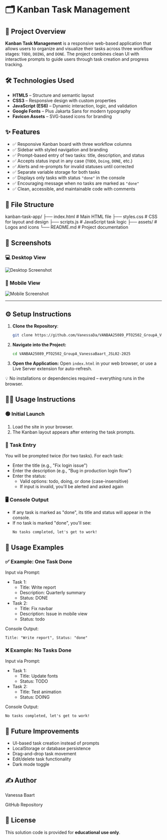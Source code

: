 # 🗂️ Kanban Task Management

## 🚀 Project Overview

**Kanban Task Management** is a responsive web-based application that allows users to organize and visualize their tasks across three workflow stages: `TODO`, `DOING`, and `DONE`. The project combines clean UI with interactive prompts to guide users through task creation and progress tracking.

## 🛠️ Technologies Used

- **HTML5** – Structure and semantic layout
- **CSS3** – Responsive design with custom properties
- **JavaScript (ES6)** – Dynamic interaction, logic, and validation
- **Google Fonts** – Plus Jakarta Sans for modern typography
- **Favicon Assets** – SVG-based icons for branding

## ✨ Features

- ✅ Responsive Kanban board with three workflow columns
- ✅ Sidebar with styled navigation and branding
- ✅ Prompt-based entry of two tasks: title, description, and status
- ✅ Accepts status input in any case (`TODO`, `Doing`, `DONE`, etc.)
- ✅ Alerts and re-prompts for invalid statuses until corrected
- ✅ Separate variable storage for both tasks
- ✅ Displays only tasks with status `"done"` in the console
- ✅ Encouraging message when no tasks are marked as `"done"`
- ✅ Clean, accessible, and maintainable code with comments

## 📁 File Structure

kanban-task-app/
├── index.html # Main HTML file
├── styles.css # CSS for layout and design
├── scripts.js # JavaScript task logic
├── assets/ # Logos and icons
└── README.md # Project documentation

## 📸 Screenshots

### 💻 Desktop View

![Desktop Screenshot](assets/screenshots/kanban-desktop.png)

### 📱 Mobile View

![Mobile Screenshot](assets/screenshots/kanban-mobile.png)



---

## ⚙️ Setup Instructions

1. **Clone the Repository**:

   ```bash
   git clone https://github.com/VanessaDa/VANBAA25089_PTO2502_GroupA_VanessaBaart_JSL02-2025.git
   ```

2. **Navigate into the Project:**

   ```bash
   cd VANBAA25089_PTO2502_GroupA_VanessaBaart_JSL02-2025
   ```

3. **Open the Application:**
   Open `index.html` in your web browser, or use a Live Server extension for auto-refresh.

💡 No installations or dependencies required – everything runs in the browser.

## 🧑‍💻 Usage Instructions

### 🟢 Initial Launch

1. Load the site in your browser.
2. The Kanban layout appears after entering the task prompts.

### 📝 Task Entry

You will be prompted twice (for two tasks). For each task:

- Enter the title (e.g., "Fix login issue")
- Enter the description (e.g., "Bug in production login flow")
- Enter the status:
  - Valid options: todo, doing, or done (case-insensitive)
  - If input is invalid, you'll be alerted and asked again

### 🖥️ Console Output

- If any task is marked as "done", its title and status will appear in the console.
- If no task is marked "done", you'll see:
  ```
  No tasks completed, let's get to work!
  ```

## 📌 Usage Examples

### ✅ Example: One Task Done

Input via Prompt:

- Task 1:
  - Title: Write report
  - Description: Quarterly summary
  - Status: DONE
- Task 2:
  - Title: Fix navbar
  - Description: Issue in mobile view
  - Status: todo

Console Output:

```
Title: "Write report", Status: "done"
```

### ❌ Example: No Tasks Done

Input via Prompt:

- Task 1:
  - Title: Update fonts
  - Status: TODO
- Task 2:
  - Title: Test animation
  - Status: DOING

Console Output:

```
No tasks completed, let's get to work!
```

## 🧾 Future Improvements

- UI-based task creation instead of prompts
- LocalStorage or database persistence
- Drag-and-drop task movement
- Edit/delete task functionality
- Dark mode toggle

## ✍️ Author

Vanessa Baart

GitHub Repository

## 📄 License

This solution code is provided for **educational use only**.
